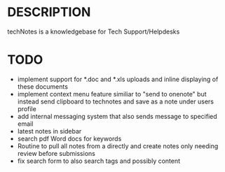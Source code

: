 # DESCRIPTION

techNotes is a knowledgebase for Tech Support/Helpdesks

# TODO

* implement support for *.doc and *.xls uploads and inline displaying of these documents
* implement context menu feature similiar to "send to onenote" but instead send clipboard to technotes and save as a note under users profile
* add internal messaging system that also sends message to specified email
* latest notes in sidebar
* search pdf Word docs for keywords
* Routine to pull all notes from a directly and create notes only needing review before submissions
* fix search form to also search tags and possibly content

